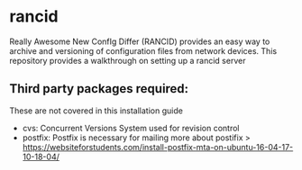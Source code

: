 # rancid
Really Awesome New ConfIg Differ (RANCID) provides an easy way to archive and versioning of configuration files from network devices. This repository provides a walkthrough on setting up a rancid server

## Third party packages required:
These are not covered in this installation guide
- cvs: Concurrent Versions System used for revision control
- postfix: Postfix is necessary for mailing more about postifix > https://websiteforstudents.com/install-postfix-mta-on-ubuntu-16-04-17-10-18-04/

